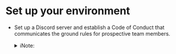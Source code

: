# Set up your environment

* Set up a Discord server and establish a Code of Conduct that communicates the ground rules for prospective team members.
	
	<details>
	<summary>ℹNote:</summary>
	Think about the kind of envrionment in which you want to operate.  If you have any specific needs for that environment, document those needs somewhere.  Consider these questions:

	* Are there any behavioral standards you want held among your potential teammates?
	* Do you require people to be present in voice chat?
	* Do you have a nickname standard you want enforced?
	* Do you want people to use specific in-game channels for specific reasons?
	* Do you want pepole to wear silly hats?

	The FFXIV TOS covers prohibited behaviors in-game, and Discord TOS covers prohibited behaviors in Discord, so some of this work is already done for you.  If you require anything particular beyond that then that is up to you to decide and communicate.
	</details>
